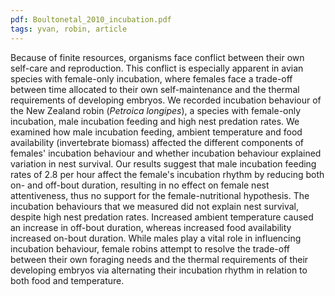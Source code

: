 ```yaml
---
pdf: Boultonetal_2010_incubation.pdf
tags: yvan, robin, article
---
```

Because of finite resources, organisms face conflict between their own self-care and reproduction. This conflict is especially apparent in avian species with female-only incubation, where females face a trade-off between time allocated to their own self-maintenance and the thermal requirements of developing embryos. We recorded incubation behaviour of the New Zealand robin (*Petroica longipes*), a species with female-only incubation, male incubation feeding and high nest predation rates. We examined how male incubation feeding, ambient temperature and food availability (invertebrate biomass) affected the different components of females' incubation behaviour and whether incubation behaviour explained variation in nest survival. Our results suggest that male incubation feeding rates of 2.8 per hour affect the female's incubation rhythm by reducing both on- and off-bout duration, resulting in no effect on female nest attentiveness, thus no support for the female-nutritional hypothesis. The incubation behaviours that we measured did not explain nest survival, despite high nest predation rates. Increased ambient temperature caused an increase in off-bout duration, whereas increased food availability increased on-bout duration. While males play a vital role in influencing incubation behaviour, female robins attempt to resolve the trade-off between their own foraging needs and the thermal requirements of their developing embryos via alternating their incubation rhythm in relation to both food and temperature.
